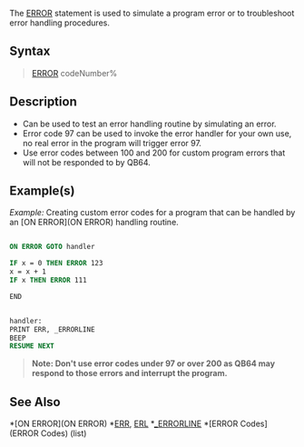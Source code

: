 The [ERROR](ERROR) statement is used to simulate a program error or to troubleshoot error handling procedures.


## Syntax

>  [ERROR](ERROR) codeNumber%


## Description

* Can be used to test an error handling routine by simulating an error. 
* Error code 97 can be used to invoke the error handler for your own use, no real error in the program will trigger error 97.
* Use error codes between 100 and 200 for custom program errors that will not be responded to by QB64. 


## Example(s)

*Example:* Creating custom error codes for a program that can be handled by an [ON ERROR](ON ERROR) handling routine.

```vb

ON ERROR GOTO handler

IF x = 0 THEN ERROR 123
x = x + 1
IF x THEN ERROR 111

END


handler:
PRINT ERR, _ERRORLINE
BEEP
RESUME NEXT 

```
>  **Note: Don't use error codes under 97 or over 200 as QB64 may respond to those errors and interrupt the program.**


## See Also

*[ON ERROR](ON ERROR) 
*[ERR](ERR), [ERL](ERL)
*[_ERRORLINE](_ERRORLINE) 
*[ERROR Codes](ERROR Codes) (list)




